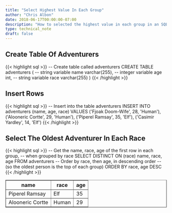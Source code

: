 ```yaml
---
title: "Select Highest Value In Each Group"
author: "Chris Albon"
date: 2018-06-17T00:00:00-07:00
description: "How to selected the highest value in each group in an SQL database."
type: technical_note
draft: false
---
```


## Create Table Of Adventurers

{{< highlight sql >}}
-- Create table called adventurers
CREATE TABLE adventurers (
    -- string variable
    name varchar(255),
    -- integer variable
    age int,
    -- string variable
    race varchar(255)
)
{{< /highlight >}}

## Insert Rows

{{< highlight sql >}}
-- Insert into the table adventurers
INSERT INTO adventurers (name, age, race)
VALUES ('Fjoak Doom-Wife', 28, 'Human'),
       ('Alooneric Cortte', 29, 'Human'),
       ('Piperel Ramsay', 35, 'Elf'),
       ('Casimir Yardley', 14, 'Elf')
{{< /highlight >}}

## Select The Oldest Adventurer In Each Race

{{< highlight sql >}}
-- Get the name, race, age of the first row in each group, 
-- when grouped by race
SELECT DISTINCT ON (race) name, race, age FROM adventurers
-- Order by race, then age, in descending order 
-- (so the oldest person is the top of each group)
ORDER BY race, age DESC
{{< /highlight >}}
<table border="1" style="border-collapse:collapse">
<tr><th>name</th><th>race</th><th>age</th></tr>
<tr><td>Piperel Ramsay</td><td>Elf</td><td>35</td></tr>
<tr><td>Alooneric Cortte</td><td>Human</td><td>29</td></tr></table>